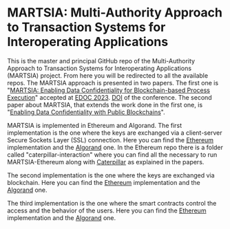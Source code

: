 # MARTSIA: Multi-Authority Approach to Transaction Systems for Interoperating Applications

This is the master and principal GitHub repo of the Multi-Authority Approach to Transaction Systems for Interoperating 
Applications (MARTSIA) project. From here you will be redirected to all the available repos.
The MARTSIA approach is presented in two papers. The first one is 
"[MARTSIA: Enabling Data Confidentiality for Blockchain-based Process 
Execution](https://arxiv.org/abs/2303.17977)" accepted at 
[EDOC 2023](https://www.rug.nl/research/bernoulli/conf/?lang=en). [DOI](https://doi.org/10.1007/978-3-031-46587-1_4) of the conference. 
The second paper about MARTSIA, that extends the work done in the first one, is 
"[Enabling Data Confidentiality with Public Blockchains](https://arxiv.org/abs/2308.03791)".

MARTSIA is implemented in Ethereum and Algorand. The first implementation is the one where the keys are exchanged via a
client-server Secure Sockets Layer (SSL) connection. Here you can find the 
[Ethereum](https://github.com/apwbs/MARTSIA-Ethereum) implementation and the 
[Algorand](https://github.com/apwbs/MARTSIA-Algorand) one. 
In the Ethereum repo there is a folder called "caterpillar-interaction" where you can find all the necessary to run 
MARTSIA-Ethereum along with
[Caterpillar](https://github.com/orlenyslp/Caterpillar) as explained in the papers.

The second implementation is the one where the keys are exchanged via blockchain. Here you can find the 
[Ethereum](https://github.com/apwbs/MARTSIA-Ethereum-KoB) implementation and the 
[Algorand](https://github.com/apwbs/MARTSIA-Algorand-KoB) one.

The third implementation is the one where the smart contracts control the access and the behavior of the users. Here you 
can find the 
[Ethereum](https://github.com/apwbs/MARTSIA-Ethereum-CSC) implementation and the 
[Algorand](https://github.com/apwbs/MARTSIA-Algorand-CSC) one. 